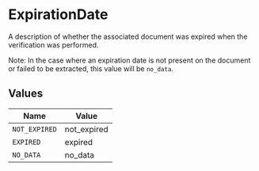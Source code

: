 # ExpirationDate

A description of whether the associated document was expired when the verification was performed.

Note: In the case where an expiration date is not present on the document or failed to be extracted, this value will be `no_data`.


## Values

| Name          | Value         |
| ------------- | ------------- |
| `NOT_EXPIRED` | not_expired   |
| `EXPIRED`     | expired       |
| `NO_DATA`     | no_data       |
